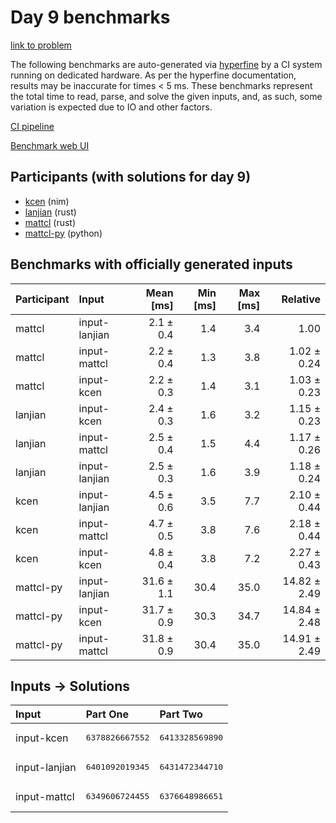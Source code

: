 # Day 9 benchmarks

[link to problem](https://adventofcode.com/2024/day/9)

The following benchmarks are auto-generated via
[hyperfine](https://github.com/sharkdp/hyperfine) by a CI system running on
dedicated hardware. As per the hyperfine documentation, results may be
inaccurate for times < 5 ms. These benchmarks represent the total time to read,
parse, and solve the given inputs, and, as such, some variation is expected due
to IO and other factors.

[CI pipeline](http://ci.papercode.net:8080/teams/main/pipelines/aoc2024)

[Benchmark web UI](https://aoc.ancalagon.black)


## Participants (with solutions for day 9)

- [kcen](https://github.com/kcen/aoc2024) (nim)
- [lanjian](https://github.com/lanjian/aoc-2024) (rust)
- [mattcl](https://github.com/mattcl/aoc2024) (rust)
- [mattcl-py](https://github.com/mattcl/aoc2024-py) (python)


## Benchmarks with officially generated inputs

| Participant | Input | Mean [ms] | Min [ms] | Max [ms] | Relative |
|:---|:---|---:|---:|---:|---:|
| mattcl | input-lanjian | 2.1 ± 0.4 | 1.4 | 3.4 | 1.00 |
| mattcl | input-mattcl | 2.2 ± 0.4 | 1.3 | 3.8 | 1.02 ± 0.24 |
| mattcl | input-kcen | 2.2 ± 0.3 | 1.4 | 3.1 | 1.03 ± 0.23 |
| lanjian | input-kcen | 2.4 ± 0.3 | 1.6 | 3.2 | 1.15 ± 0.23 |
| lanjian | input-mattcl | 2.5 ± 0.4 | 1.5 | 4.4 | 1.17 ± 0.26 |
| lanjian | input-lanjian | 2.5 ± 0.3 | 1.6 | 3.9 | 1.18 ± 0.24 |
| kcen | input-lanjian | 4.5 ± 0.6 | 3.5 | 7.7 | 2.10 ± 0.44 |
| kcen | input-mattcl | 4.7 ± 0.5 | 3.8 | 7.6 | 2.18 ± 0.44 |
| kcen | input-kcen | 4.8 ± 0.4 | 3.8 | 7.2 | 2.27 ± 0.43 |
| mattcl-py | input-lanjian | 31.6 ± 1.1 | 30.4 | 35.0 | 14.82 ± 2.49 |
| mattcl-py | input-kcen | 31.7 ± 0.9 | 30.3 | 34.7 | 14.84 ± 2.48 |
| mattcl-py | input-mattcl | 31.8 ± 0.9 | 30.4 | 35.0 | 14.91 ± 2.49 |


## Inputs -> Solutions

| Input | Part One | Part Two |
|:---|:---|:---|
|input-kcen|<pre>6378826667552</pre>|<pre>6413328569890</pre>|
|input-lanjian|<pre>6401092019345</pre>|<pre>6431472344710</pre>|
|input-mattcl|<pre>6349606724455</pre>|<pre>6376648986651</pre>|